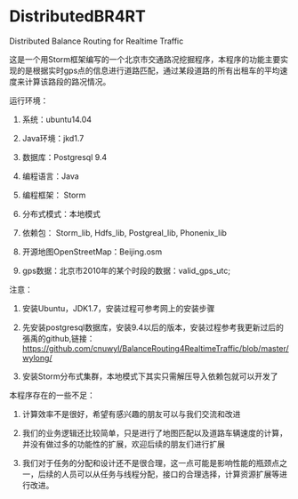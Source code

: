 # DistributedBR4RT
Distributed Balance Routing for Realtime Traffic


这是一个用Storm框架编写的一个北京市交通路况挖掘程序，本程序的功能主要实现的是根据实时gps点的信息进行道路匹配，通过某段道路的所有出租车的平均速度来计算该路段的路况情况。

运行环境：

1. 系统：ubuntu14.04

2. Java环境：jkd1.7

3. 数据库：Postgresql 9.4

4. 编程语言：Java

5. 编程框架： Storm

6. 分布式模式：本地模式

7. 依赖包： Storm_lib, Hdfs_lib, Postgreal_lib, Phonenix_lib

8. 开源地图OpenStreetMap：Beijing.osm

9. gps数据：北京市2010年的某个时段的数据：valid_gps_utc;


注意：

1. 安装Ubuntu，JDK1.7，安装过程可参考网上的安装步骤

2. 先安装postgresql数据库，安装9.4以后的版本，安装过程参考我更新过后的張禹的github,链接：https://github.com/cnuwyl/BalanceRouting4RealtimeTraffic/blob/master/wylong/

3. 安装Storm分布式集群，本地模式下其实只需解压导入依赖包就可以开发了



本程序存在的一些不足：

1. 计算效率不是很好，希望有感兴趣的朋友可以与我们交流和改进

2. 我们的业务逻辑还比较简单，只是进行了地图匹配以及道路车辆速度的计算，并没有做过多的功能性的扩展，欢迎后续的朋友们进行扩展

3. 我们对于任务的分配和设计还不是很合理，这一点可能是影响性能的瓶颈点之一，后续的人员可以从任务与线程分配，接口的合理选择，计算资源扩展等进行改进。
